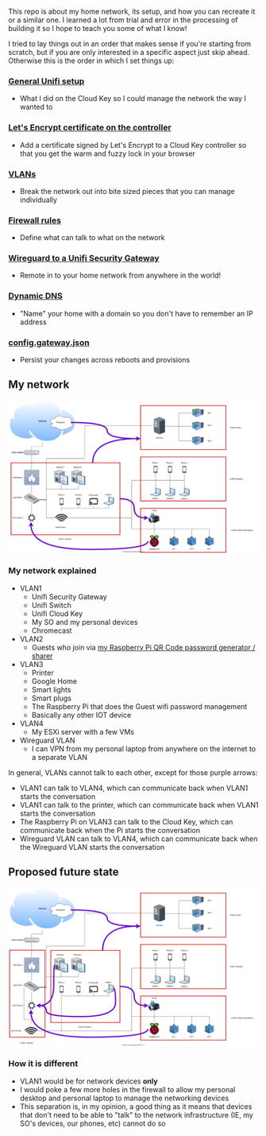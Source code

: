 This repo is about my home network, its setup, and how you can recreate it or a similar one. I learned a lot from trial and error in the processing of building it so I hope to teach you some of what I know!

I tried to lay things out in an order that makes sense if you're starting from scratch, but if you are only interested in a specific aspect just skip ahead. Otherwise this is the order in which I set things up:


### [General Unifi setup](https://kmanc.github.io/unifi_network_setupork_setup/unifi.html)
- What I did on the Cloud Key so I could manage the network the way I wanted to


### [Let's Encrypt certificate on the controller](https://kmanc.github.io/unifi_network_setupork_setup/letsencrypt.html)
- Add a certificate signed by Let's Encrypt to a Cloud Key controller so that you get the warm and fuzzy lock in your browser


### [VLANs](https://kmanc.github.io/unifi_network_setupork_setup/vlans.html)
- Break the network out into bite sized pieces that you can manage individually


### [Firewall rules](https://kmanc.github.io/unifi_network_setupork_setup/firewall.html)
- Define what can talk to what on the network


### [Wireguard to a Unifi Security Gateway](https://kmanc.github.io/unifi_network_setupork_setup/wireguard.html)
- Remote in to your home network from anywhere in the world!


### [Dynamic DNS](https://kmanc.github.io/unifi_network_setupork_setup/dynamicdns.html)
- "Name" your home with a domain so you don't have to remember an IP address


### [config.gateway.json](https://kmanc.github.io/unifi_network_setupork_setup/config.gateway.json.html)
- Persist your changes across reboots and provisions


## My network


![Could not load Network Diagram](/images/network_diagram.svg)


### My network explained


- VLAN1
  - Unifi Security Gateway
  - Unifi Switch
  - Unifi Cloud Key
  - My SO and my personal devices
  - Chromecast
- VLAN2
  - Guests who join via [my Raspberry Pi QR Code password generator / sharer](https://kmanc.github.io/wifi_qr/)
- VLAN3
  - Printer
  - Google Home
  - Smart lights
  - Smart plugs
  - The Raspberry Pi that does the Guest wifi password management
  - Basically any other IOT device
- VLAN4
  - My ESXi server with a few VMs
- Wireguard VLAN
  - I can VPN from my personal laptop from anywhere on the internet to a separate VLAN

In general, VLANs cannot talk to each other, except for those purple arrows:
- VLAN1 can talk to VLAN4, which can communicate back when VLAN1 starts the conversation
- VLAN1 can talk to the printer, which can communicate back when VLAN1 starts the conversation
- The Raspberry Pi on VLAN3 can talk to the Cloud Key, which can communicate back when the Pi starts the conversation
- Wireguard VLAN can talk to VLAN4, which can communicate back when the Wireguard VLAN starts the conversation


## Proposed future state


![Could not load future-state Network Diagram](/images/future_network_diagram.svg)


### How it is different


- VLAN1 would be for network devices **only**
- I would poke a few more holes in the firewall to allow my personal desktop and personal laptop to manage the networking devices
- This separation is, in my opinion, a good thing as it means that devices that don't need to be able to "talk" to the network infrastructure (IE, my SO's devices, our phones, etc) cannot do so
